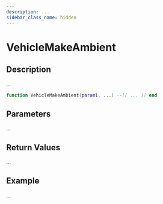 ```yaml
---
description: ...
sidebar_class_name: hidden
---
```


# VehicleMakeAmbient

## Description

...

```lua
function VehicleMakeAmbient(param1, ...) --[[ ... ]] end
```

## Parameters

...

## Return Values

...

## Example

...

